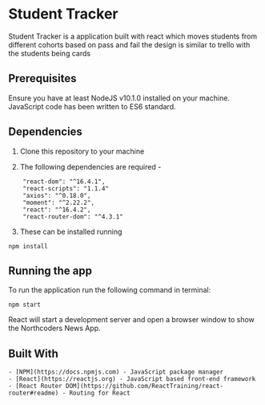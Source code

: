 # Student Tracker

Student Tracker is a application built with react which moves students from different cohorts based on pass and fail the design is similar to trello with the students being cards

## Prerequisites

Ensure you have at least NodeJS v10.1.0 installed on your machine. JavaScript code has been written to ES6 standard.

## Dependencies

1.  Clone this repository to your machine

2. The following dependencies are required -

```
    "react-dom": "^16.4.1",
    "react-scripts": "1.1.4"
    "axios": "^0.18.0",
    "moment": "^2.22.2",
    "react": "^16.4.2",
    "react-router-dom": "^4.3.1"
```
3. These can be installed running 

```
npm install
```
## Running the app

To run the application run the following command in terminal:

```
npm start
```

React will start a development server and open a browser window to show the Northcoders News App.

## Built With

```
- [NPM](https://docs.npmjs.com) - JavaScript package manager
- [React](https://reactjs.org) - JavaScript based front-end framework
- [React Router DOM](https://github.com/ReactTraining/react-router#readme) - Routing for React
```
